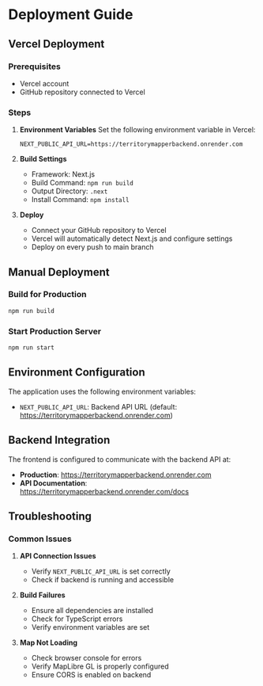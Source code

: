 # Deployment Guide

## Vercel Deployment

### Prerequisites
- Vercel account
- GitHub repository connected to Vercel

### Steps

1. **Environment Variables**
   Set the following environment variable in Vercel:
   ```
   NEXT_PUBLIC_API_URL=https://territorymapperbackend.onrender.com
   ```

2. **Build Settings**
   - Framework: Next.js
   - Build Command: `npm run build`
   - Output Directory: `.next`
   - Install Command: `npm install`

3. **Deploy**
   - Connect your GitHub repository to Vercel
   - Vercel will automatically detect Next.js and configure settings
   - Deploy on every push to main branch

## Manual Deployment

### Build for Production
```bash
npm run build
```

### Start Production Server
```bash
npm run start
```

## Environment Configuration

The application uses the following environment variables:

- `NEXT_PUBLIC_API_URL`: Backend API URL (default: https://territorymapperbackend.onrender.com)

## Backend Integration

The frontend is configured to communicate with the backend API at:
- **Production**: https://territorymapperbackend.onrender.com
- **API Documentation**: https://territorymapperbackend.onrender.com/docs

## Troubleshooting

### Common Issues

1. **API Connection Issues**
   - Verify `NEXT_PUBLIC_API_URL` is set correctly
   - Check if backend is running and accessible

2. **Build Failures**
   - Ensure all dependencies are installed
   - Check for TypeScript errors
   - Verify environment variables are set

3. **Map Not Loading**
   - Check browser console for errors
   - Verify MapLibre GL is properly configured
   - Ensure CORS is enabled on backend
